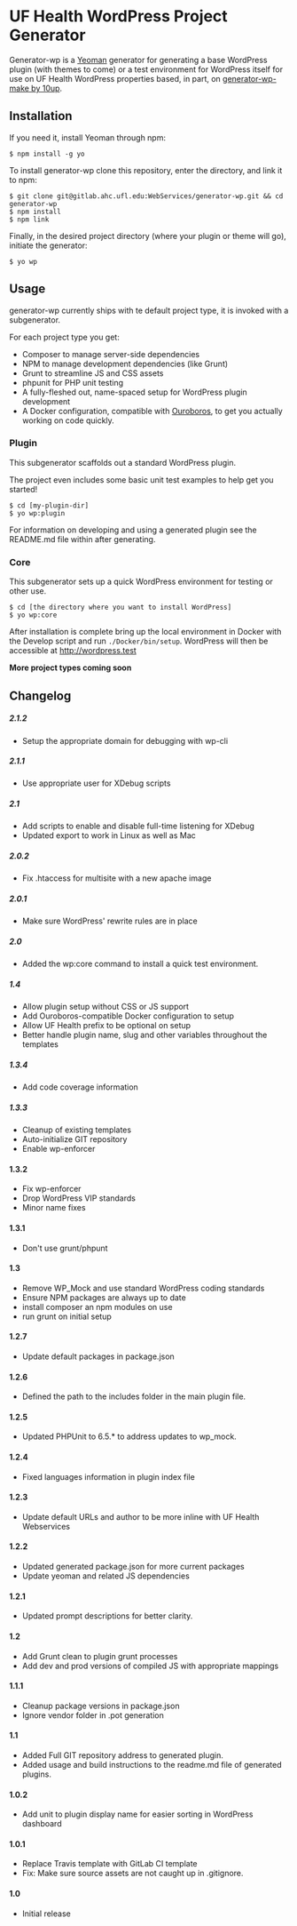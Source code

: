 UF Health WordPress Project Generator
=================

Generator-wp is a [Yeoman](http://yeoman.io) generator for generating a base WordPress plugin (with themes to come) or a test environment for WordPress itself for use on UF Health WordPress properties based, in part, on [generator-wp-make by 10up](https://github.com/10up/generator-wp-make).

## Installation

If you need it, install Yeoman through npm:

```
$ npm install -g yo
```

To install generator-wp clone this repository, enter the directory, and link it to npm:

```
$ git clone git@gitlab.ahc.ufl.edu:WebServices/generator-wp.git && cd generator-wp
$ npm install
$ npm link
```

Finally, in the desired project directory (where your plugin or theme will go), initiate the generator:

```
$ yo wp
```

## Usage

generator-wp currently ships with te default project type, it is invoked with a subgenerator.

For each project type you get:

- Composer to manage server-side dependencies
- NPM to manage development dependencies (like Grunt)
- Grunt to streamline JS and CSS assets
- phpunit for PHP unit testing
- A fully-fleshed out, name-spaced setup for WordPress plugin development
- A Docker configuration, compatible with [Ouroboros](https://github.com/UFHealth/ouroboros), to get you actually working on code quickly.

### Plugin

This subgenerator scaffolds out a standard WordPress plugin.

The project even includes some basic unit test examples to help get you started!

```
$ cd [my-plugin-dir]
$ yo wp:plugin
```

For information on developing and using a generated plugin see the README.md file within after generating.

### Core

This subgenerator sets up a quick WordPress environment for testing or other use.

```
$ cd [the directory where you want to install WordPress]
$ yo wp:core
```

After installation is complete bring up the local environment in Docker with the Develop script and run `./Docker/bin/setup`. WordPress will then be accessible at http://wordpress.test

**More project types coming soon**

## Changelog

##### 2.1.2
* Setup the appropriate domain for debugging with wp-cli

##### 2.1.1
* Use appropriate user for XDebug scripts

##### 2.1
* Add scripts to enable and disable full-time listening for XDebug
* Updated export to work in Linux as well as Mac

##### 2.0.2
* Fix .htaccess for multisite with a new apache image

##### 2.0.1
* Make sure WordPress' rewrite rules are in place

##### 2.0
* Added the wp:core command to install a quick test environment.

##### 1.4
* Allow plugin setup without CSS or JS support
* Add Ouroboros-compatible Docker configuration to setup
* Allow UF Health prefix to be optional on setup
* Better handle plugin name, slug and other variables throughout the templates

##### 1.3.4
* Add code coverage information

##### 1.3.3
* Cleanup of existing templates
* Auto-initialize GIT repository
* Enable wp-enforcer

#### 1.3.2
* Fix wp-enforcer
* Drop WordPress VIP standards
* Minor name fixes

#### 1.3.1
* Don't use grunt/phpunt

#### 1.3
* Remove WP_Mock and use standard WordPress coding standards
* Ensure NPM packages are always up to date
* install composer an npm modules on use
* run grunt on initial setup

#### 1.2.7
* Update default packages in package.json

#### 1.2.6
* Defined the path to the includes folder in the main plugin file.

#### 1.2.5
* Updated PHPUnit to 6.5.* to address updates to wp_mock.

#### 1.2.4
* Fixed languages information in plugin index file

#### 1.2.3
* Update default URLs and author to be more inline with UF Health Webservices

#### 1.2.2
* Updated generated package.json for more current packages
* Update yeoman and related JS dependencies

#### 1.2.1
* Updated prompt descriptions for better clarity.

#### 1.2
* Add Grunt clean to plugin grunt processes
* Add dev and prod versions of compiled JS with appropriate mappings

#### 1.1.1
* Cleanup package versions in package.json
* Ignore vendor folder in .pot generation

#### 1.1
* Added Full GIT repository address to generated plugin.
* Added usage and build instructions to the readme.md file of generated plugins.

#### 1.0.2
* Add unit to plugin display name for easier sorting in WordPress dashboard

#### 1.0.1
* Replace Travis template with GitLab CI template
* Fix: Make sure source assets are not caught up in .gitignore.

#### 1.0
* Initial release
